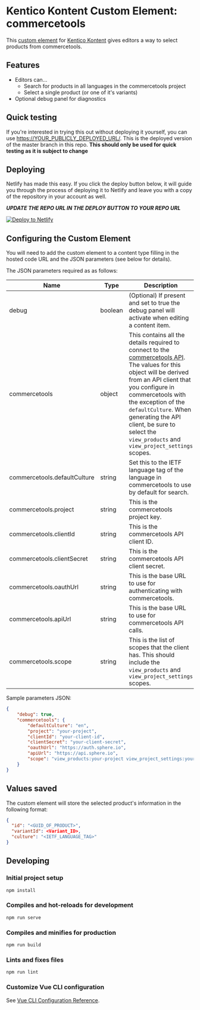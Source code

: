 # Kentico Kontent Custom Element: commercetools

This [custom element](https://docs.kontent.ai/tutorials/develop-apps/integrate/integrating-your-own-content-editing-features) for [Kentico Kontent](https://kontent.ai) gives editors a way to select products from commercetools.

## Features

- Editors can...
  - Search for products in all languages in the commercetools project
  - Select a single product (or one of it's variants)
- Optional debug panel for diagnostics

## Quick testing

If you're interested in trying this out without deploying it yourself, you can use <https://YOUR_PUBLICLY_DEPLOYED_URL/>. This is the deployed version of the master branch in this repo. **This should only be used for quick testing as it is subject to change**

## Deploying

Netlify has made this easy. If you click the deploy button below, it will guide you through the process of deploying it to Netlify and leave you with a copy of the repository in your account as well.

***UPDATE THE REPO URL IN THE DEPLOY BUTTON TO YOUR REPO URL***

[![Deploy to Netlify](https://www.netlify.com/img/deploy/button.svg)](https://app.netlify.com/start/deploy?repository=https://github.com/Kentico/kontent-custom-element-commercetools)

## Configuring the Custom Element

You will need to add the custom element to a content type filling in the hosted code URL and the JSON parameters (see below for details).

The JSON parameters required as as follows:

| Name     | Type   | Description |
| -------- | ------ | ----------- |
| debug    | boolean | (Optional) If present and set to true the debug panel will activate when editing a content item. |
| commercetools | object | This contains all the details required to connect to the [commercetools API](https://docs.commercetools.com/http-api). The values for this object will be derived from an API client that you configure in commercetools with the exception of the `defaultCulture`. When generating the API client, be sure to select the `view_products` and `view_project_settings` scopes. |
| commercetools.defaultCulture | string | Set this to the IETF language tag of the language in commercetools to use by default for search. |
| commercetools.project | string | This is the commercetools project key. |
| commercetools.clientId | string | This is the commercetools API client ID. |
| commercetools.clientSecret | string | This is the commercetools API client secret. |
| commercetools.oauthUrl | string | This is the base URL to use for authenticating with commercetools. |
| commercetools.apiUrl | string | This is the base URL to use for commercetools API calls. |
| commercetools.scope | string | This is the list of scopes that the client has. This should include the `view_products` and `view_project_settings` scopes. |

Sample parameters JSON:

```json
{
    "debug": true,
    "commercetools": {
        "defaultCulture": "en",
        "project": "your-project",
        "clientId": "your-client-id",
        "clientSecret": "your-client-secret",
        "oauthUrl": "https://auth.sphere.io",
        "apiUrl": "https://api.sphere.io",
        "scope": "view_products:your-project view_project_settings:your-project"
    }
}
```

## Values saved

The custom element will store the selected product's information in the following format:

```json
{
  "id": "<GUID_OF_PRODUCT>",
  "variantId": <Variant_ID>,
  "culture": "<IETF_LANGUAGE_TAG>"
}
```

## Developing

### Initial project setup

```console
npm install
```

### Compiles and hot-reloads for development

```console
npm run serve
```

### Compiles and minifies for production

```console
npm run build
```

### Lints and fixes files

```console
npm run lint
```

### Customize Vue CLI configuration

See [Vue CLI Configuration Reference](https://cli.vuejs.org/config/).
